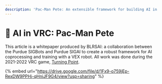 ```yaml
---
description: 'Pac-Man Pete: An extensible framework for building AI in VEX Robotics'
---
```


# 🤖 AI in VRC: Pac-Man Pete

This article is a whitepaper produced by BLRSAI: a collaboration between the Purdue SIGBots and Purdue SIGAI to create a robust framework for AI coprocessing and training with a VEX robot. All work was done during the 2021-2022 VRC game, [Turning Point](https://www.youtube.com/watch?v=H8XcvADUXTE).&#x20;

{% embed url="https://drive.google.com/file/d/1Fx9-o759jEp-RexDW9PPHj-qHniJF9G4/view?usp=sharing" %}
